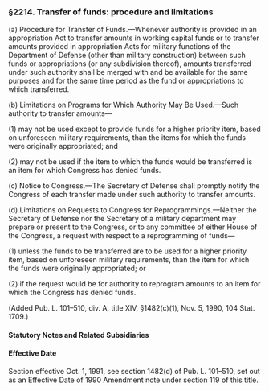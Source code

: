 ### §2214. Transfer of funds: procedure and limitations ###

(a) Procedure for Transfer of Funds.—Whenever authority is provided in an appropriation Act to transfer amounts in working capital funds or to transfer amounts provided in appropriation Acts for military functions of the Department of Defense (other than military construction) between such funds or appropriations (or any subdivision thereof), amounts transferred under such authority shall be merged with and be available for the same purposes and for the same time period as the fund or appropriations to which transferred.

(b) Limitations on Programs for Which Authority May Be Used.—Such authority to transfer amounts—

(1) may not be used except to provide funds for a higher priority item, based on unforeseen military requirements, than the items for which the funds were originally appropriated; and

(2) may not be used if the item to which the funds would be transferred is an item for which Congress has denied funds.

(c) Notice to Congress.—The Secretary of Defense shall promptly notify the Congress of each transfer made under such authority to transfer amounts.

(d) Limitations on Requests to Congress for Reprogrammings.—Neither the Secretary of Defense nor the Secretary of a military department may prepare or present to the Congress, or to any committee of either House of the Congress, a request with respect to a reprogramming of funds—

(1) unless the funds to be transferred are to be used for a higher priority item, based on unforeseen military requirements, than the item for which the funds were originally appropriated; or

(2) if the request would be for authority to reprogram amounts to an item for which the Congress has denied funds.

(Added Pub. L. 101–510, div. A, title XIV, §1482(c)(1), Nov. 5, 1990, 104 Stat. 1709.)

#### **Statutory Notes and Related Subsidiaries** ####

#### Effective Date ####

Section effective Oct. 1, 1991, see section 1482(d) of Pub. L. 101–510, set out as an Effective Date of 1990 Amendment note under section 119 of this title.